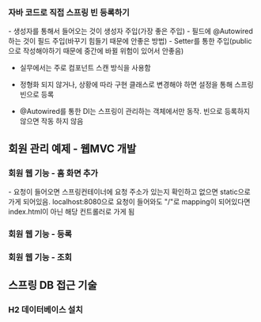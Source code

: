 <H3>자바 코드로 직접 스프링 빈 등록하기</H3>
- 생성자를 통해서 들어오는 것이 생성자 주입(가장 좋은 주입)
- 필드에 @Autowired 하는 것이 필드 주입(바꾸기 힘들기 때문에 안좋은 방법)
- Setter를 통한 주입(public으로 작성해야하기 때문에 중간에 바뀔 위험이 있어서 안좋음)


- 실무에서는 주로 컴포넌트 스캔 방식을 사용함
- 정형화 되지 않거나, 상황에 따라 구현 클래스로 변경해야 하면 설정을 통해 스프링 빈으로 등록


- @Autowired를 통한 DI는 스프링이 관리하는 객체에서만 동작. 빈으로 등록하지 않으면 작동 하지 않음

<H2>회원 관리 예제 - 웹MVC 개발</H2>
<H3>회원 웹 기능 - 홈 화면 추가</H3>
- 요청이 들어오면 스프링컨테이너에 요청 주소가 있는지 확인하고 없으면 static으로 가게 되어있음. 
  localhost:8080으로 요청이 들어와도 "/"로 mapping이 되어있다면 index.html이 아닌 해당 컨트롤러로 가게 됨

<H3>회원 웹 기능 - 등록</H3>
<H3>회원 웹 기능 - 조회</H3>

<H2>스프링 DB 접근 기술</H2>
<H3>H2 데이터베이스 설치</H3>

